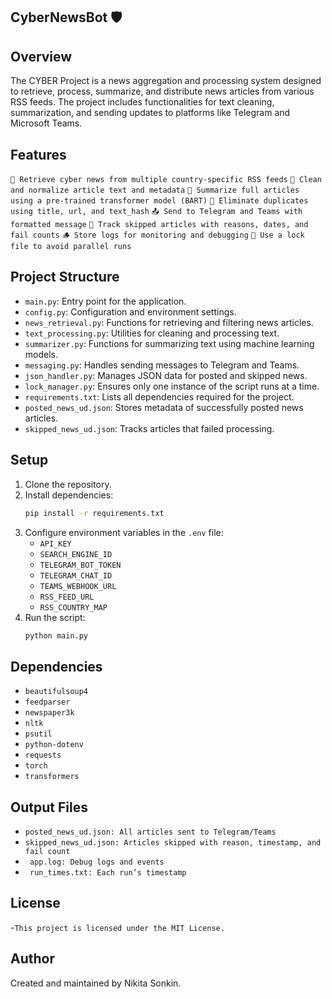 ## CyberNewsBot 🛡️

## Overview
The CYBER Project is a news aggregation and processing system designed to retrieve, process, summarize, and distribute news articles from various RSS feeds. The project includes functionalities for text cleaning, summarization, and sending updates to platforms like Telegram and Microsoft Teams.

## Features
`🔎 Retrieve cyber news from multiple country-specific RSS feeds`
`🧼 Clean and normalize article text and metadata`
`🧠 Summarize full articles using a pre-trained transformer model (BART)`
`🔁 Eliminate duplicates using title, url, and text_hash`
`📤 Send to Telegram and Teams with formatted message`
`📂 Track skipped articles with reasons, dates, and fail counts`
`🪵 Store logs for monitoring and debugging`
`🔐 Use a lock file to avoid parallel runs`

## Project Structure
- `main.py`: Entry point for the application.
- `config.py`: Configuration and environment settings.
- `news_retrieval.py`: Functions for retrieving and filtering news articles.
- `text_processing.py`: Utilities for cleaning and processing text.
- `summarizer.py`: Functions for summarizing text using machine learning models.
- `messaging.py`: Handles sending messages to Telegram and Teams.
- `json_handler.py`: Manages JSON data for posted and skipped news.
- `lock_manager.py`: Ensures only one instance of the script runs at a time.
- `requirements.txt`: Lists all dependencies required for the project.
- `posted_news_ud.json`: Stores metadata of successfully posted news articles.
- `skipped_news_ud.json`: Tracks articles that failed processing.

## Setup
1. Clone the repository.
2. Install dependencies:
   ```bash
   pip install -r requirements.txt
   ```
3. Configure environment variables in the `.env` file:
   - `API_KEY`
   - `SEARCH_ENGINE_ID`
   - `TELEGRAM_BOT_TOKEN`
   - `TELEGRAM_CHAT_ID`
   - `TEAMS_WEBHOOK_URL`
   - `RSS_FEED_URL`
   - `RSS_COUNTRY_MAP`
4. Run the script:
   ```bash
   python main.py

## Dependencies
- `beautifulsoup4`
- `feedparser`
- `newspaper3k`
- `nltk`
- `psutil`
- `python-dotenv`
- `requests`
- `torch`
- `transformers`


## Output Files
- ` posted_news_ud.json: All articles sent to Telegram/Teams `
- `skipped_news_ud.json: Articles skipped with reason, timestamp, and fail count`
- ` app.log: Debug logs and events`
- ` run_times.txt: Each run’s timestamp`

## License
-`This project is licensed under the MIT License.`

## Author
Created and maintained by Nikita Sonkin.
